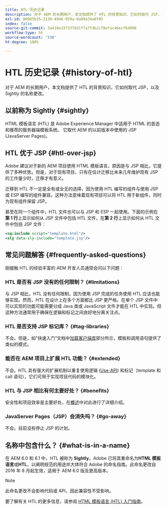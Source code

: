 ```yaml
---
title: HTL 历史记录
description: 对于 AEM 的长期用户，本文档提供了 HTL 的背景知识、它如何取代 JSP，以及 Sightly 的名称更改。
exl-id: 00985b35-2130-4946-959a-0a09a34a0f05
index: false
source-git-commit: 3a416e337337d31f7a7fdb2c78efac46ecf64096
workflow-type: ht
source-wordcount: '530'
ht-degree: 100%

---
```



# HTL 历史记录 {#history-of-htl}

对于 AEM 的长期用户，本文档提供了 HTL 的背景知识、它如何取代 JSP，以及 Sightly 的名称更改。

## 以前称为 Sightly {#sightly}

HTML 模板语言 (HTL) 是 Adobe Experience Manager 中适用于 HTML 的首选和推荐的服务器端模板系统。 它取代 AEM 的以前版本中使用的 JSP (JavaServer Pages)。

## HTL 优于 JSP {#htl-over-jsp}

Adobe 建议对于新的 AEM 项目使用 HTML 模板语言。原因是与 JSP 相比，它提供了多种优势。但是，对于现有项目，只有在估计迁移比未来几年维护现有 JSP 的工作量少时，迁移才有意义。

迁移到 HTL 不一定是全有或全无的选择，因为使用 HTL 编写的组件与使用 JSP 或 ESP 编写的组件兼容。这种方法意味着现有项目可以将 HTL 用于新组件，同时为现有组件保留 JSP。

甚至在同一个组件中，HTL 文件也可以与 JSP 和 ESP 一起使用。下面的示例在&#x200B;**第 1 行**&#x200B;上显示如何从 JSP 文件中包括 HTL 文件，在&#x200B;**第 2 行**&#x200B;上显示如何从 HTL 文件中包括 JSP 文件：

```xml
<cq:include script="template.html"/>
<sly data-sly-include="template.jsp"/>
```

## 常见问题解答 {#frequently-asked-questions}

刚接触 HTL 的经验丰富的 AEM 开发人员通常会问以下问题：

### HTL 是否有 JSP 没有的任何限制？ {#limitations}

与 JSP 相比，HTL 没有任何限制，因为使用 JSP 完成的任务使用 HTL 应该也能够实现。然而，HTL 在设计上在多个方面都比 JSP 更严格。在单个 JSP 文件中可以实现的功能可能需要分成 Java 类或 JavaScript 文件才能在 HTL 中实现。但这种方法通常用于确保在逻辑和标记之间良好地分离关注点。

### HTL 是否支持 JSP 标记库？ {#tag-libraries}

不会。但是，如”快速入门“文档中[加载客户端库](getting-started.md#loading-client-libraries)部分所示，模板和调用语句提供了类似的模式。

### 能否在 AEM 项目上扩展 HTL 功能？ {#extended}

不会。HTL 具有强大的扩展机制以重复使用逻辑 ([Use-API](#use-api-for-accessing-logic)) 和标记（template 和 call 语句），它们可用于实现项目代码的模块化。

### HTL 与 JSP 相比有何主要好处？ {#benefits}

安全性和项目效率是主要好处，在[概述](overview.md)中对此进行了详细介绍。

### JavaServer Pages（JSP）会消失吗？ {#go-away}

不会。目前没有停止 JSP 的计划。

## 名称中包含什么？ {#what-is-in-a-name}

在 AEM 6.0 和 6.1 中，HTL 被称为 **Sightly**。Adobe 已将其重命名为&#x200B;**HTML 模板语言**&#x200B;或&#x200B;**HTL**，以阐明规范的用途并大体符合 Adobe 的命名指南。此命名更改自 2016 年 8 月起生效，适用于 AEM 6.0 版及更高版本。

>[!NOTE]
>
>此命名更改不会影响代码或 API，因此兼容性不受影响。

要了解有关 HTL 的更多信息，请参阅 [HTML 模板语言 (HTL) 入门指南](overview.md)。
